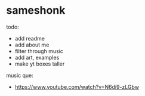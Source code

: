 # sameshonk

todo:
 - add readme
 - add about me
 - filter through music
 - add art, examples
 - make yt boxes taller

 music que:
  - https://www.youtube.com/watch?v=N6di9-zLGbw
